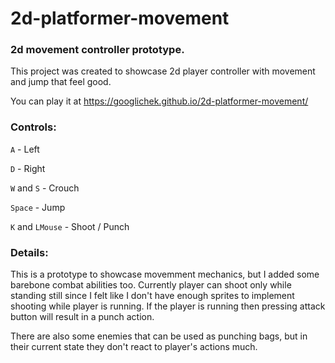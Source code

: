 # 2d-platformer-movement
### 2d movement controller prototype.

This project was created to showcase 2d player controller with movement and jump that feel good.

You can play it at https://googlichek.github.io/2d-platformer-movement/

### Controls:

`A` - Left

`D` - Right

`W` and `S` - Crouch

`Space` - Jump

`K` and `LMouse` - Shoot / Punch

### Details:

This is a prototype to showcase movemment mechanics, but I added some barebone combat abilities too.
Currently player can shoot only while standing still since I felt like I don't have enough sprites to implement shooting while player is running.
If the player is running then pressing attack button will result in a punch action.

There are also some enemies that can be used as punching bags, but in their current state they don't react to player's actions much.
